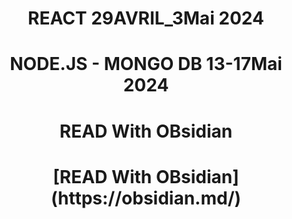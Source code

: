 <h1 align=center>REACT 29AVRIL_3Mai 2024</h1>
<h1  align=center>NODE.JS - MONGO DB 13-17Mai 2024</h1>
<h1  align=center>READ With OBsidian</h1>
<a><h1  align=center>[READ With OBsidian](https://obsidian.md/)</h1></a>
